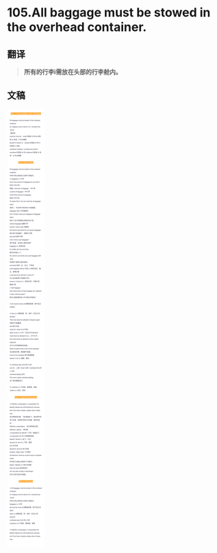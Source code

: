 # 105.All baggage must be stowed in the overhead container.

## 翻译

> **所有的行李i需放在头部的行李舱内。**

## 文稿

![](img/105.jpg)


